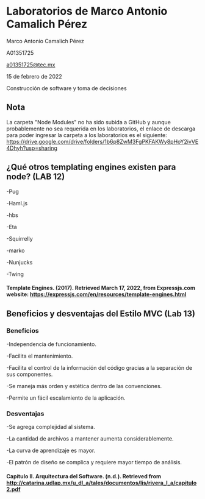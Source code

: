 # Laboratorios de Marco Antonio Camalich Pérez
Marco Antonio Camalich Pérez

A01351725

a01351725@tec.mx

15 de febrero de 2022

Construcción de software y toma de decisiones

## Nota 
La carpeta "Node Modules" no ha sido subida a GitHub y aunque probablemente no sea requerida en los laboratorios, el enlace de descarga para poder ingresar la carpeta a los laboratorios es el siguiente: https://drive.google.com/drive/folders/1b6p8ZwM3FgPKFAKWy8pHoY2ivVE4Dhyh?usp=sharing
## ¿Qué otros templating engines existen para node? (LAB 12)
-Pug

-Haml.js

-hbs

-Eta

-Squirrelly

-marko

-Nunjucks

-Twing
#### Template Engines. (2017). Retrieved March 17, 2022, from Expressjs.com website: https://expressjs.com/en/resources/template-engines.html
## Beneficios y desventajas del Estilo MVC (Lab 13)
### Beneficios
-Independencia de funcionamiento.

-Facilita el mantenimiento.

-Facilita el control de la información del código gracias a la separación de sus componentes.

-Se maneja más orden y estética dentro de las convenciones.

-Permite un fácil escalamiento de la aplicación.
### Desventajas
-Se agrega complejidad al sistema.

-La cantidad de archivos a mantener aumenta considerablemente.

-La curva de aprendizaje es mayor.

-El patrón de diseño se complica y requiere mayor tiempo de análisis.

#### Capítulo II. Arquitectura del Software. (n.d.). Retrieved from http://catarina.udlap.mx/u_dl_a/tales/documentos/lis/rivera_l_a/capitulo2.pdf

